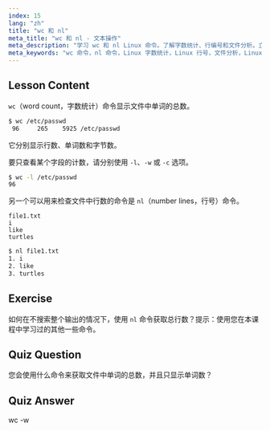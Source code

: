 ```yaml
---
index: 15
lang: "zh"
title: "wc 和 nl"
meta_title: "wc 和 nl - 文本操作"
meta_description: "学习 wc 和 nl Linux 命令。了解字数统计、行编号和文件分析。立即提高您的 Linux 命令行技能！"
meta_keywords: "wc 命令，nl 命令，Linux 字数统计，Linux 行号，文件分析，Linux 教程，Linux 初学者，Linux 指南"
---
```


## Lesson Content

`wc`（word count，字数统计）命令显示文件中单词的总数。

```bash
$ wc /etc/passwd
 96     265    5925 /etc/passwd
```

它分别显示行数、单词数和字节数。

要只查看某个字段的计数，请分别使用 `-l`、`-w` 或 `-c` 选项。

```bash
$ wc -l /etc/passwd
96
```

另一个可以用来检查文件中行数的命令是 `nl`（number lines，行号）命令。

```plaintext
file1.txt
i
like
turtles
```

```bash
$ nl file1.txt
1. i
2. like
3. turtles
```

## Exercise

如何在不搜索整个输出的情况下，使用 `nl` 命令获取总行数？提示：使用您在本课程中学习过的其他一些命令。

## Quiz Question

您会使用什么命令来获取文件中单词的总数，并且只显示单词数？

## Quiz Answer

wc -w
